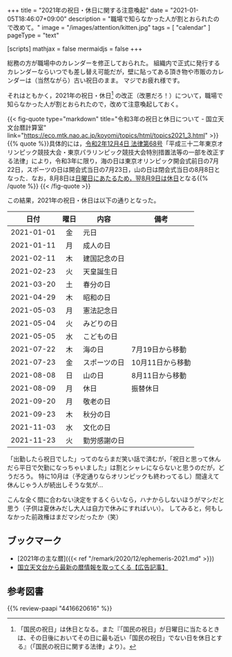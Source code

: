 +++
title = "2021年の祝日・休日に関する注意喚起"
date =  "2021-01-05T18:46:07+09:00"
description = "職場で知らなかった人が割とおられたので改めて。"
image = "/images/attention/kitten.jpg"
tags = [ "calendar" ]
pageType = "text"

[scripts]
  mathjax = false
  mermaidjs = false
+++

総務の方が職場中のカレンダーを修正しておられた。
組織内で正式に発行するカレンダーならいつでも差し替え可能だが，壁に貼ってある頂き物や市販のカレンダーは（当然ながら）古い祝日のまま。
マジでお疲れ様です。

それはともかく，2021年の祝日・休日[^hd1] の改正（改悪だろ！）について，職場で知らなかった人が割とおられたので，改めて注意喚起しておく。

[^hd1]: 「国民の祝日」は休日となる。また『「国民の祝日」が日曜日に当たるときは、その日後においてその日に最も近い「国民の祝日」でない日を休日とする』（「国民の祝日に関する法律」より）。

{{< fig-quote type="markdown" title="令和3年の祝日と休日について - 国立天文台暦計算室" link="https://eco.mtk.nao.ac.jp/koyomi/topics/html/topics2021_3.html" >}}
{{% quote %}}具体的には，[令和2年12月4日 法律第68号](https://eco.mtk.nao.ac.jp/koyomi/wiki/CEF2BBCB2FCCC0BCA3B0CAB9DFA4CEB5D9C6FC.html#olympic2021)「平成三十二年東京オリンピック競技大会・東京パラリンピック競技大会特別措置法等の一部を改正する法律」により，令和3年に限り，海の日は東京オリンピック開会式前日の7月22日，スポーツの日は開会式当日の7月23日，山の日は閉会式当日の8月8日となった．なお，8月8日は[日曜日にあたるため，翌8月9日は休日](https://eco.mtk.nao.ac.jp/koyomi/faq/holiday.html#holiday3)となる{{% /quote %}}
{{< /fig-quote >}}

この結果，2021年の祝日・休日は以下の通りとなった。

| 日付       | 曜日 | 内容         | 備考             |
| ---------- |:----:| ------------ | ---------------- |
| 2021-01-01 |  金  | 元日         |                  |
| 2021-01-11 |  月  | 成人の日     |                  |
| 2021-02-11 |  木  | 建国記念の日 |                  |
| 2021-02-23 |  火  | 天皇誕生日   |                  |
| 2021-03-20 |  土  | 春分の日     |                  |
| 2021-04-29 |  木  | 昭和の日     |                  |
| 2021-05-03 |  月  | 憲法記念日   |                  |
| 2021-05-04 |  火  | みどりの日   |                  |
| 2021-05-05 |  水  | こどもの日   |                  |
| 2021-07-22 |  木  | 海の日       | 7月19日から移動  |
| 2021-07-23 |  金  | スポーツの日 | 10月11日から移動 |
| 2021-08-08 |  日  | 山の日       | 8月11日から移動  |
| 2021-08-09 |  月  | 休日         | 振替休日         |
| 2021-09-20 |  月  | 敬老の日     |                  |
| 2021-09-23 |  木  | 秋分の日     |                  |
| 2021-11-03 |  水  | 文化の日     |                  |
| 2021-11-23 |  火  | 勤労感謝の日 |                  |

「出勤したら祝日でした」ってのならまだ笑い話で済むが，「祝日と思って休んだら平日で欠勤になっちゃいました」は割とシャレにならないと思うのだが，どうだろう。
特に10月は（予定通りならオリンピックも終わってるし）間違えて休んじゃう人が続出しそうな気が...

こんな全く間に合わない決定をするくらいなら，ハナからしないほうがマシだと思う（子供は夏休みだし大人は自力で休みにすればいい）。
してみると，何もしなかった前政権はまだマシだったか（笑）

## ブックマーク

- [2021年の主な暦]({{< ref "/remark/2020/12/ephemeris-2021.md" >}})
- [国立天文台から最新の暦情報を取ってくる【広告記事】](https://zenn.dev/spiegel/articles/20201205-koyomi)

## 参考図書

{{% review-paapi "4416620616" %}} <!-- 天文年鑑 2021年版 -->
